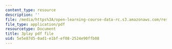 ```yaml
---
content_type: resource
description: ''
file: /media/https%3A/open-learning-course-data-rc.s3.amazonaws.com/res-6-007-signals-and-systems-spring-2011/5e5e87d50ad1e1bfef082524e90ffb08_vyke3vF4Nk.pdf
file_type: application/pdf
resourcetype: Document
title: 3play pdf file
uid: 5e5e87d5-0ad1-e1bf-ef08-2524e90ffb08
---
```

